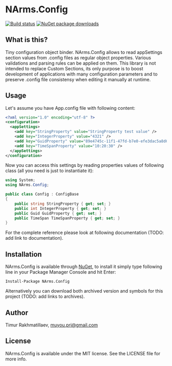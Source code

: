 ﻿# NArms.Config

[![Build status](https://img.shields.io/appveyor/ci/eskat0n/narms-config.svg)](https://ci.appveyor.com/project/Eskat0n/narms-config)
[![NuGet package downloads](https://img.shields.io/nuget/dt/NArms.Config.svg)](http://www.nuget.org/packages/NArms.Config)

## What is this?

Tiny configuration object binder. NArms.Config allows to read appSettings section values from .config files as regular object properties. 
Various validations and parsing rules can be applied on them. This library is not intended to replace Custom Sections, its only purpose is 
to boost development of applications with many configuration parameters and to preserve .config file consistensy when editing it 
manually at runtime.

## Usage

Let's assume you have App.config file with following content:

```xml
<?xml version="1.0" encoding="utf-8" ?>
<configuration>
  <appSettings>
    <add key="StringProperty" value="StringProperty test value" />
    <add key="IntegerProperty" value="4321" />
    <add key="GuidProperty" value="89e4745c-11f1-47fd-b7e0-efe3dac5a8d6" />
    <add key="TimeSpanProperty" value="10:20:30" />
  </appSettings>
</configuration>
```

Now you can access this settings by reading properties values of following class (all you need is just to instantiate it):

```c#
using System;
using NArms.Config;

public class Config : ConfigBase
{
    public string StringProperty { get; set; }
    public int IntegerProperty { get; set; }
    public Guid GuidProperty { get; set; }   
    public TimeSpan TimeSpanProperty { get; set; } 
}
```

For the complete reference please look at following documentation (TODO: add link to documentation).

## Installation

NArms.Config is available through [NuGet](http://www.nuget.org/packages/NArms.Config), to install it simply type following line in your Package Manager Console and hit Enter:

    Install-Package NArms.Config

Alternatively you can download both archived version and symbols for this project (TODO: add links to archives).

## Author

Timur Rakhmatillaev, muyou.prj@gmail.com

## License

NArms.Config is available under the MIT license. See the LICENSE file for more info.

